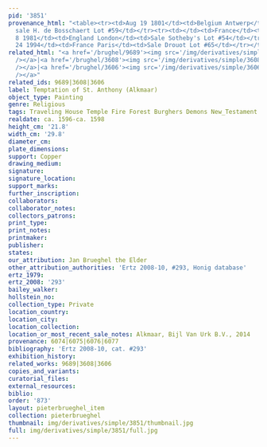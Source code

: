 ```yaml
---
pid: '3851'
provenance_html: "<table><tr><td>Aug 19 1801</td><td>Belgium Antwerp</td><td>(Possibly)
  sale H. de Bosschaert Lot #59</td></tr><tr><td></td><td>France</td><td>Private Collection</td></tr><tr><td>Apr
  8 1981</td><td>England London</td><td>Sale Sotheby's Lot #54</td></tr><tr><td>Jun
  24 1994</td><td>France Paris</td><td>Sale Drouot Lot #65</td></tr></table>"
related_html: "<a href='/brughel/9689'><img src='/img/derivatives/simple/9689/thumbnail.jpg'
  /></a>|<a href='/brughel/3608'><img src='/img/derivatives/simple/3608/thumbnail.jpg'
  /></a>|<a href='/brughel/3606'><img src='/img/derivatives/simple/3606/thumbnail.jpg'
  /></a>"
related_ids: 9689|3608|3606
label: Temptation of St. Anthony (Alkmaar)
object_type: Painting
genre: Religious
tags: Traveling House Temple Fire Forest Burghers Demons New_Testament Saint
realdate: ca. 1596-ca. 1598
height_cm: '21.8'
width_cm: '29.8'
diameter_cm: 
plate_dimensions: 
support: Copper
drawing_medium: 
signature: 
signature_location: 
support_marks: 
further_inscription: 
collaborators: 
collaborator_notes: 
collectors_patrons: 
print_type: 
print_notes: 
printmaker: 
publisher: 
states: 
our_attribution: Jan Brueghel the Elder
other_attribution_authorities: 'Ertz 2008-10, #293, Honig database'
ertz_1979: 
ertz_2008: '293'
bailey_walker: 
hollstein_no: 
collection_type: Private
location_country: 
location_city: 
location_collection: 
location_or_most_recent_sale_notes: Alkmaar, Bijl Van Urk B.V., 2014
provenance: 6074|6075|6076|6077
bibliography: 'Ertz 2008-10, cat. #293'
exhibition_history: 
related_works: 9689|3608|3606
copies_and_variants: 
curatorial_files: 
external_resources: 
biblio: 
order: '873'
layout: pieterbrueghel_item
collection: pieterbrueghel
thumbnail: img/derivatives/simple/3851/thumbnail.jpg
full: img/derivatives/simple/3851/full.jpg
---
```

